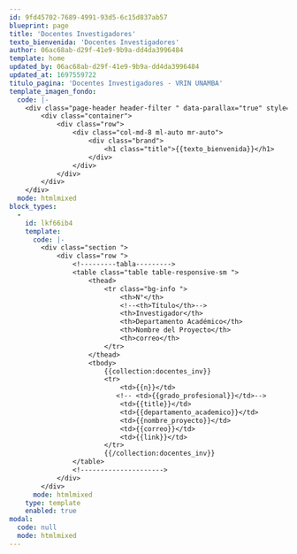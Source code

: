 ```yaml
---
id: 9fd45702-7689-4991-93d5-6c15d837ab57
blueprint: page
title: 'Docentes Investigadores'
texto_bienvenida: 'Docentes Investigadores'
author: 06ac68ab-d29f-41e9-9b9a-dd4da3996484
template: home
updated_by: 06ac68ab-d29f-41e9-9b9a-dd4da3996484
updated_at: 1697559722
titulo_pagina: 'Docentes Investigadores - VRIN UNAMBA'
template_imagen_fondo:
  code: |-
    <div class="page-header header-filter " data-parallax="true" style="background-image: url('./assets/a_home_otros/bg4.jpg');">
        <div class="container">
            <div class="row">
                <div class="col-md-8 ml-auto mr-auto">
                    <div class="brand">
                        <h1 class="title">{{texto_bienvenida}}</h1>
                    </div>
                </div>
            </div>
        </div>
    </div>
  mode: htmlmixed
block_types:
  -
    id: lkf66ib4
    template:
      code: |-
        <div class="section ">
            <div class="row ">
                <!---------tabla--------->
                <table class="table table-responsive-sm ">
                    <thead>
                        <tr class="bg-info ">
                            <th>N°</th>
                            <!--<th>Título</th>-->
                            <th>Investigador</th>
                            <th>Departamento Académico</th>
                            <th>Nombre del Proyecto</th>
                            <th>correo</th>
                        </tr>
                    </thead>
                    <tbody>
        				{{collection:docentes_inv}}
                        <tr>
                            <td>{{n}}</td>
                           <!-- <td>{{grado_profesional}}</td>-->
                            <td>{{title}}</td>
                            <td>{{departamento_academico}}</td>
                            <td>{{nombre_proyecto}}</td>
        				 	<td>{{correo}}</td>
                            <td>{{link}}</td>
                        </tr>
        				{{/collection:docentes_inv}}
                </table>
                <!--------------------->
            </div>
        </div>
      mode: htmlmixed
    type: template
    enabled: true
modal:
  code: null
  mode: htmlmixed
---
```

